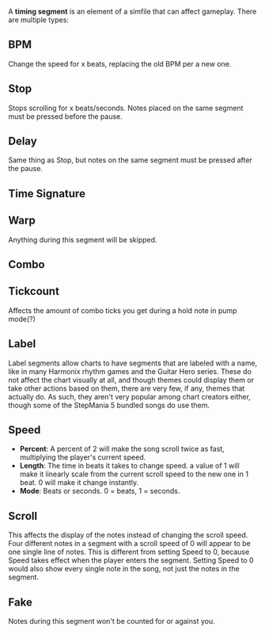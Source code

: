A **timing segment** is an element of a simfile that can affect gameplay. There are multiple types:

## BPM
Change the speed for x beats, replacing the old BPM per a new one.

## Stop
Stops scrolling for x beats/seconds. Notes placed on the same segment must be pressed before the pause.
## Delay
Same thing as Stop, but notes on the same segment must be pressed after the pause.
## Time Signature

## Warp
Anything during this segment will be skipped.
## Combo

## Tickcount
Affects the amount of combo ticks you get during a hold note in pump mode(?)

## Label
Label segments allow charts to have segments that are labeled with a name, like in many Harmonix rhythm games and the Guitar Hero series. These do not affect the chart visually at all, and though themes could display them or take other actions based on them, there are very few, if any, themes that actually do. As such, they aren't very popular among chart creators either, though some of the StepMania 5 bundled songs do use them.

## Speed
* **Percent**: A percent of 2 will make the song scroll twice as fast, multiplying the player's current speed.
* **Length**: The time in beats it takes to change speed. a value of 1 will make it linearly scale from the current scroll speed to the new one in 1 beat. 0 will make it change instantly.
* **Mode**: Beats or seconds. 0 = beats, 1 = seconds.
## Scroll
This affects the display of the notes instead of changing the scroll speed.
Four different notes in a segment with a scroll speed of 0 will appear to be one single line of notes. This is different from setting Speed to 0, because Speed takes effect when the player enters the segment. Setting Speed to 0 would also show every single note in the song, not just the notes in the segment.
## Fake
Notes during this segment won't be counted for or against you.